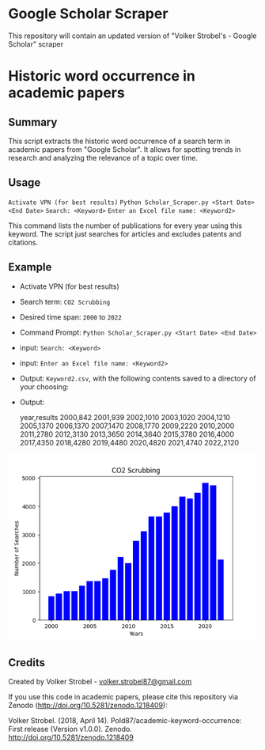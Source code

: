 # Google Scholar Scraper
This repository will contain an updated version of "Volker Strobel's - Google Scholar" scraper

# Historic word occurrence in academic papers

## Summary

This script extracts the historic word occurrence of a search term in
academic papers from "Google Scholar". It allows for spotting trends
in research and analyzing the relevance of a topic over time.

## Usage

`Activate VPN (for best results)`
`Python Scholar_Scraper.py <Start Date> <End Date>`
`Search: <Keyword>`
`Enter an Excel file name: <Keyword2>`

This command lists the number of publications for every year using
this keyword. The script just searches for articles and excludes
patents and citations.

## Example

- Activate VPN (for best results)
- Search term: `CO2 Scrubbing`
- Desired time span: `2000` to `2022`
- Command Prompt: `Python Scholar_Scraper.py <Start Date> <End Date>`
- input: `Search: <Keyword>`
- input: `Enter an Excel file name: <Keyword2>`
- Output: `Keyword2.csv`, with the following contents saved to a directory of your choosing:
- Output:

  year,results
  2000,842
  2001,939
  2002,1010
  2003,1020
  2004,1210
  2005,1370
  2006,1370
  2007,1470
  2008,1770
  2009,2220
  2010,2000
  2011,2780
  2012,3130
  2013,3650
  2014,3640
  2015,3780
  2016,4000
  2017,4350
  2018,4280
  2019,4480
  2020,4820
  2021,4740
  2022,2120

![GitHub Logo](Graph.png)

## Credits
Created by Volker Strobel - volker.strobel87@gmail.com

If you use this code in academic papers, please cite this repository via Zenodo (http://doi.org/10.5281/zenodo.1218409):

Volker Strobel. (2018, April 14). Pold87/academic-keyword-occurrence: First release (Version v1.0.0). Zenodo. http://doi.org/10.5281/zenodo.1218409
